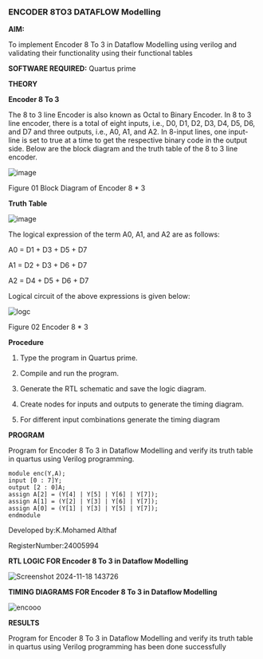 ### ENCODER 8TO3 DATAFLOW Modelling

**AIM:**

To implement  Encoder 8 To 3 in Dataflow Modelling using verilog and validating their functionality using their functional tables

**SOFTWARE REQUIRED:** Quartus prime

**THEORY**

**Encoder 8 To 3**

The 8 to 3 line Encoder is also known as Octal to Binary Encoder. In 8 to 3 line encoder, there is a total of eight inputs, i.e., D0, D1, D2, D3, D4, D5, D6, and D7 and three outputs, i.e., A0, A1, and A2. In 8-input lines, one input-line is set to true at a time to get the respective binary code in the output side. Below are the block diagram and the truth table of the 8 to 3 line encoder.

![image](https://github.com/naavaneetha/ENCODER8TO3DATAFLOW/assets/154305477/0bc242c1-eb9e-4c47-afe5-30428470efc3)

Figure 01  Block Diagram of Encoder 8 * 3

**Truth Table**

![image](https://github.com/naavaneetha/ENCODER8TO3DATAFLOW/assets/154305477/35496b14-ae6e-4cd1-9abd-d6736b576575)

The logical expression of the term A0, A1, and A2 are as follows:

A0 = D1 + D3 + D5 + D7

A1 = D2 + D3 + D6 + D7

A2 = D4 + D5 + D6 + D7

Logical circuit of the above expressions is given below:

![logc](https://github.com/user-attachments/assets/1b4537ac-0bee-4926-8c87-edbf72b52495)

Figure 02  Encoder 8 * 3

**Procedure**

1. Type the program in Quartus prime.

2. Compile and run the program.

3. Generate the RTL schematic and save the logic diagram.

4. Create nodes for inputs and outputs to generate the timing diagram.

5. For different input combinations generate the timing diagram

**PROGRAM**

Program for Encoder 8 To 3 in Dataflow Modelling and verify its truth table in quartus using Verilog programming. 
```
module enc(Y,A);
input [0 : 7]Y;
output [2 : 0]A;
assign A[2] = (Y[4] | Y[5] | Y[6] | Y[7]);
assign A[1] = (Y[2] | Y[3] | Y[6] | Y[7]);
assign A[0] = (Y[1] | Y[3] | Y[5] | Y[7]);
endmodule
```

Developed by:K.Mohamed Althaf

RegisterNumber:24005994

**RTL LOGIC FOR Encoder 8 To 3 in Dataflow Modelling**

![Screenshot 2024-11-18 143726](https://github.com/user-attachments/assets/310000ff-866d-4038-b0cb-926731151b0f)

**TIMING DIAGRAMS FOR Encoder 8 To 3 in Dataflow Modelling**

![encooo](https://github.com/user-attachments/assets/67a7988a-3e9c-400e-a0a7-1ba98a23ce1f)


**RESULTS**

Program for Encoder 8 To 3 in Dataflow Modelling and verify its truth table in quartus using Verilog programming has been done successfully



